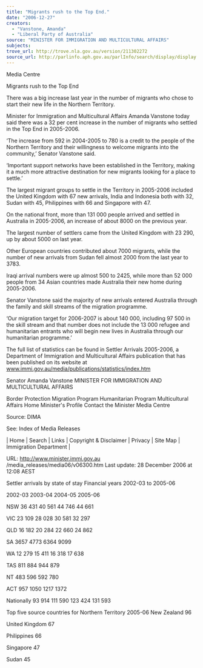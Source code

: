 ```yaml
---
title: "Migrants rush to the Top End."
date: "2006-12-27"
creators:
  - "Vanstone, Amanda"
  - "Liberal Party of Australia"
source: "MINISTER FOR IMMIGRATION AND MULTICULTURAL AFFAIRS"
subjects:
trove_url: http://trove.nla.gov.au/version/211302272
source_url: http://parlinfo.aph.gov.au/parlInfo/search/display/display.w3p;query=Id%3A%22media/pressrel/DOUL6%22
---
```


 Media Centre 

 Migrants rush to the Top End 

 There was a big increase last year in the number of migrants who chose to start their new life  in the Northern Territory. 

 Minister for Immigration and Multicultural Affairs Amanda Vanstone today said there was a 32  per cent increase in the number of migrants who settled in the Top End in 2005-2006. 

 ‘The increase from 592 in 2004-2005 to 780 is a credit to the people of the Northern Territory  and their willingness to welcome migrants into the community,’ Senator Vanstone said. 

 ‘Important support networks have been established in the Territory, making it a much more  attractive destination for new migrants looking for a place to settle.’ 

 The largest migrant groups to settle in the Territory in 2005-2006 included the United Kingdom  with 67 new arrivals, India and Indonesia both with 32, Sudan with 45, Philippines with 66 and  Singapore with 47. 

 On the national front, more than 131 000 people arrived and settled in Australia in 2005-2006,  an increase of about 8000 on the previous year. 

 The largest number of settlers came from the United Kingdom with 23 290, up by about 5000  on last year. 

 Other European countries contributed about 7000 migrants, while the number of new arrivals  from Sudan fell almost 2000 from the last year to 3783. 

 Iraqi arrival numbers were up almost 500 to 2425, while more than 52 000 people from 34  Asian countries made Australia their new home during 2005-2006. 

 Senator Vanstone said the majority of new arrivals entered Australia through the family and  skill streams of the migration programme. 

 ‘Our migration target for 2006-2007 is about 140 000, including 97 500 in the skill stream and  that number does not include the 13 000 refugee and humanitarian entrants who will begin  new lives in Australia through our humanitarian programme.’     

 The full list of statistics can be found in Settler Arrivals 2005-2006, a Department of  Immigration and Multicultural Affairs publication that has been published on its website at  www.immi.gov.au/media/publications/statistics/index.htm  

 Senator Amanda Vanstone  MINISTER FOR IMMIGRATION AND MULTICULTURAL AFFAIRS

 Border Protection Migration Program Humanitarian Program Multicultural Affairs Home Minister's Profile Contact the Minister Media Centre 

  

  

  Source: DIMA  

  See:  Index of Media Releases 

  | Home | Search | Links | Copyright & Disclaimer | Privacy | Site Map | Immigration  Department | 

  URL: http://www.minister.immi.gov.au /media_releases/media06/v06300.htm   Last update: 28 December 2006 at 12:08 AEST  

  

  Settler arrivals by state of stay  Financial years 2002-03 to 2005-06       

   2002-03 2003-04 2004-05 2005-06

  

  NSW 36 431 40 561 44 746 44 661

  VIC 23 109 28 028 30 581 32 297

  QLD 16 182 20 284 22 660 24 862

  SA 3657 4773 6364 9099

  WA 12 279 15 411 16 318 17 638

  TAS 811 884 944 879

  NT 483 596 592 780

  ACT 957 1050 1217 1372

  Nationally 93 914 111 590 123 424 131 593

  Top five source countries for Northern Territory 2005-06 New Zealand  96 

  United Kingdom  67 

  Philippines 66

  Singapore 47 

  Sudan 45 

  

  

